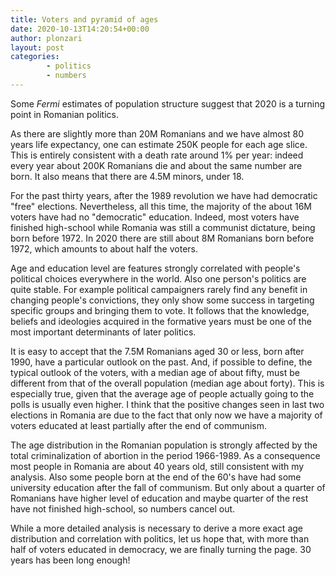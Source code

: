 ```yaml
---
title: Voters and pyramid of ages
date: 2020-10-13T14:20:54+00:00
author: plonzari
layout: post
categories: 
        - politics 
        - numbers
---
```

<p class="has-text-align-left">
  Some <em>Fermi </em>estimates of population structure suggest that 2020 is a turning point in Romanian politics.
</p>


As there are slightly more than 20M Romanians and we have almost 80 years life expectancy, one can 
estimate 250K people for each age slice. This is entirely consistent with a death rate around 1% per year: 
indeed every year about 200K Romanians die and about the same number are born. It also means that there are 4.5M minors, 
under 18.


For the past thirty years, after the 1989 revolution we have had democratic "free" elections. Nevertheless, all this 
time, the majority of the about 16M voters have had no "democratic" education. Indeed, most voters have finished 
high-school while Romania was still a communist dictature, being born before 1972. In 2020 there are still about 8M 
Romanians born before 1972, which amounts to about half the voters.

Age and education level are features strongly correlated with people's political choices everywhere in the world.
Also one person's politics are quite stable. For example political campaigners rarely find any benefit in changing 
people's convictions, they only show some success in targeting specific groups and bringing them to vote. It follows
that the knowledge, beliefs and ideologies acquired in the formative years must be one of the most important 
determinants of later politics.

It is easy to accept that the 7.5M Romanians aged 30 or less, born after 1990, have a particular outlook on the past. 
And, if possible to define, the typical outlook of the voters, with a median age of about fifty, must be different from 
that of the overall population (median age about forty). This is especially true, given that the average age of 
people actually going to the polls is usually even higher. I think that the positive changes seen in last two elections 
in Romania are due to the fact that only now we have a majority of voters educated at least partially after the end 
of communism.

The age distribution in the Romanian population is strongly affected by the total criminalization of abortion
in the period 1966-1989. As a consequence most people in Romania are about 40 years old, still consistent with 
my analysis. Also some people born at the end of the 60's have had some university education after the fall of 
communism. But only about a quarter of Romanians have higher level of education and maybe quarter of the rest 
have not finished high-school, so numbers cancel out.

While a more detailed analysis is necessary to derive a more exact age distribution and correlation with politics, 
let us hope that, with more than half of voters educated in democracy, 
we are finally turning the page. 30 years has been long enough!
